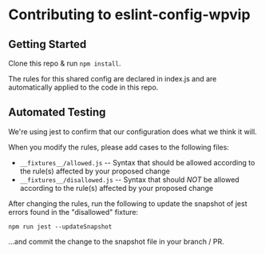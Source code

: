 # Contributing to eslint-config-wpvip

## Getting Started

Clone this repo & run `npm install`.

The rules for this shared config are declared in index.js and are automatically applied to the code in this repo.

## Automated Testing

We're using jest to confirm that our configuration does what we think it will.

When you modify the rules, please add cases to the following files:

* `__fixtures__/allowed.js` -- Syntax that should be allowed according to the rule(s) affected by your proposed change
* `__fixtures__/disallowed.js` -- Syntax that should *NOT* be allowed according to the rule(s) affected by your proposed change

After changing the rules, run the following to update the snapshot of jest errors found in the "disallowed" fixture:

`npm run jest --updateSnapshot`

...and commit the change to the snapshot file in your branch / PR.
